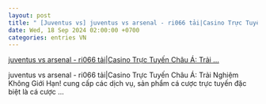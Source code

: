 ```yaml
---
layout: post
title: " [Juventus vs] juventus vs arsenal - ri066 tải|Casino Trực Tuyến Châu Á: Trải ..."
date: Wed, 18 Sep 2024 02:00:00 +0700
categories: entries VN
---
```

[juventus vs arsenal - ri066 tải|Casino Trực Tuyến Châu Á: Trải ...](https://www.bienphong.com.vn/juventus-vs-arsenal.shtm)

juventus vs arsenal - ri066 tải|Casino Trực Tuyến Châu Á: Trải Nghiệm Không Giới Hạn! cung cấp các dịch vụ, sản phẩm cá cược trực tuyến đặc biệt là cá cược ...

